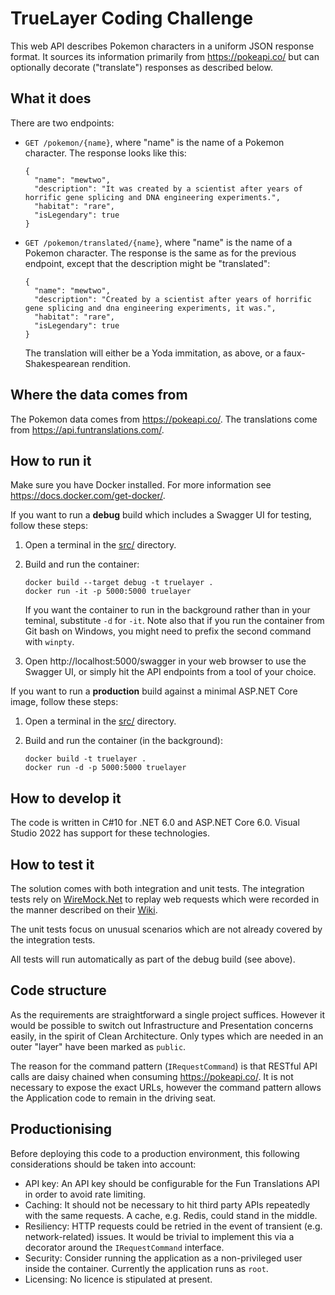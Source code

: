 # TrueLayer Coding Challenge

This web API describes Pokemon characters in a uniform JSON response format. It sources its information primarily from 
https://pokeapi.co/ but can optionally decorate ("translate") responses as described below.

## What it does

There are two endpoints:
* `GET /pokemon/{name}`, where "name" is the name of a Pokemon character. The response looks like this:

      {
        "name": "mewtwo",
        "description": "It was created by a scientist after years of horrific gene splicing and DNA engineering experiments.",
        "habitat": "rare",
        "isLegendary": true
      }

* `GET /pokemon/translated/{name}`, where "name" is the name of a Pokemon character. The response is the same as for
the previous endpoint, except that the description might be "translated":

      {
        "name": "mewtwo",
        "description": "Created by a scientist after years of horrific gene splicing and dna engineering experiments, it was.",
        "habitat": "rare",
        "isLegendary": true
      }

    The translation will either be a Yoda immitation, as above, or a faux-Shakespearean rendition.

## Where the data comes from

The Pokemon data comes from https://pokeapi.co/. The translations come from https://api.funtranslations.com/.

## How to run it

Make sure you have Docker installed. For more information see https://docs.docker.com/get-docker/.

If you want to run a **debug** build which includes a Swagger UI for testing, follow these steps:
1. Open a terminal in the [src/](src/) directory.
1. Build and run the container:

       docker build --target debug -t truelayer .
       docker run -it -p 5000:5000 truelayer

    If you want the container to run in the background rather than in your teminal, substitute `-d` for `-it`. Note
also that if you run the container from Git bash on Windows, you might need to prefix the second command with `winpty`.
1. Open http://localhost:5000/swagger in your web browser to use the Swagger UI, or simply hit the API endpoints from a
tool of your choice.

If you want to run a **production** build against a minimal ASP.NET Core image, follow these steps:
1. Open a terminal in the [src/](src/) directory.
1. Build and run the container (in the background):

       docker build -t truelayer .
       docker run -d -p 5000:5000 truelayer

## How to develop it

The code is written in C#10 for .NET 6.0 and ASP.NET Core 6.0. Visual Studio 2022 has support for these technologies.

## How to test it

The solution comes with both integration and unit tests. The integration tests rely on
[WireMock.Net](https://github.com/WireMock-Net/WireMock.Net) to replay web requests which were recorded in the manner
described on their [Wiki](https://github.com/WireMock-Net/WireMock.Net/wiki/Settings#proxyandrecordsettings).

The unit tests focus on unusual scenarios which are not already covered by the integration tests.

All tests will run automatically as part of the debug build (see above).

## Code structure

As the requirements are straightforward a single project suffices. However it would be possible to switch out
Infrastructure and Presentation concerns easily, in the spirit of Clean Architecture. Only types which are needed in an
outer "layer" have been marked as `public`.

The reason for the command pattern (`IRequestCommand`) is that RESTful API calls are daisy chained when consuming
https://pokeapi.co/. It is not necessary to expose the exact URLs, however the command pattern allows the Application
code to remain in the driving seat.

## Productionising

Before deploying this code to a production environment, this following considerations should be taken into account:

* API key: An API key should be configurable for the Fun Translations API in order to avoid rate limiting.
* Caching: It should not be necessary to hit third party APIs repeatedly with the same requests. A cache, e.g. Redis,
could stand in the middle.
* Resiliency: HTTP requests could be retried in the event of transient (e.g. network-related) issues. It would be
trivial to implement this via a decorator around the `IRequestCommand` interface.
* Security: Consider running the application as a non-privileged user inside the container. Currently the application
runs as `root`.
* Licensing: No licence is stipulated at present.
